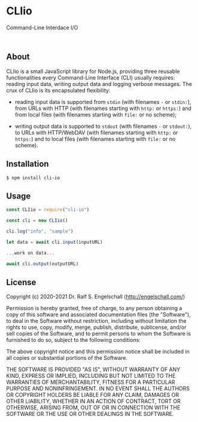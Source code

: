 
CLIio
=====

Command-Line Interdace I/O

<p/>
<img src="https://nodei.co/npm/cli-io.png?downloads=true&stars=true" alt=""/>

<p/>
<img src="https://david-dm.org/rse/cli-io.png" alt=""/>

About
-----

CLIio is a small JavaScript library for Node.js, providing three
reusable functionalities every Command-Line Interface (CLI) usually
requires: reading input data, writing output data and logging verbose
messages. The crux of CLIio is its encapsulated flexibility:

-  reading input data is supported from `stdin` (with filenames `-` or `stdin:`),
   from URLs with HTTP (with filenames starting with `http:` or `https:`)
   and from local files (with filenames starting with `file:` or no scheme);

-  writing output data is supported to `stdout` (with filenames `-` or `stdout:`),
   to URLs with HTTP/WebDAV (with filenames starting with `http:` or `https:`)
   and to local files (with filenames starting with `file:` or no scheme).

Installation
------------

```shell
$ npm install cli-io
```

Usage
-----

```js
const CLIio = require("cli-io")

const cli = new CLIio()

cli.log("info", "sample")

let data = await cli.input(inputURL)

...work on data...

await cli.output(outputURL)
```

License
-------

Copyright (c) 2020-2021 Dr. Ralf S. Engelschall (http://engelschall.com/)

Permission is hereby granted, free of charge, to any person obtaining
a copy of this software and associated documentation files (the
"Software"), to deal in the Software without restriction, including
without limitation the rights to use, copy, modify, merge, publish,
distribute, sublicense, and/or sell copies of the Software, and to
permit persons to whom the Software is furnished to do so, subject to
the following conditions:

The above copyright notice and this permission notice shall be included
in all copies or substantial portions of the Software.

THE SOFTWARE IS PROVIDED "AS IS", WITHOUT WARRANTY OF ANY KIND,
EXPRESS OR IMPLIED, INCLUDING BUT NOT LIMITED TO THE WARRANTIES OF
MERCHANTABILITY, FITNESS FOR A PARTICULAR PURPOSE AND NONINFRINGEMENT.
IN NO EVENT SHALL THE AUTHORS OR COPYRIGHT HOLDERS BE LIABLE FOR ANY
CLAIM, DAMAGES OR OTHER LIABILITY, WHETHER IN AN ACTION OF CONTRACT,
TORT OR OTHERWISE, ARISING FROM, OUT OF OR IN CONNECTION WITH THE
SOFTWARE OR THE USE OR OTHER DEALINGS IN THE SOFTWARE.

